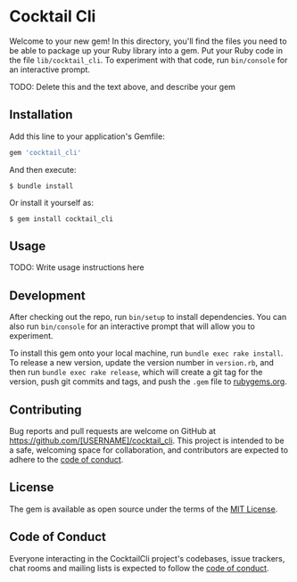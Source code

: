 # Cocktail Cli

Welcome to your new gem! In this directory, you'll find the files you need to be able to package up your Ruby library into a gem. Put your Ruby code in the file `lib/cocktail_cli`. To experiment with that code, run `bin/console` for an interactive prompt.

TODO: Delete this and the text above, and describe your gem

## Installation

Add this line to your application's Gemfile:

```ruby
gem 'cocktail_cli'
```

And then execute:

    $ bundle install

Or install it yourself as:

    $ gem install cocktail_cli

## Usage

TODO: Write usage instructions here

## Development

After checking out the repo, run `bin/setup` to install dependencies. You can also run `bin/console` for an interactive prompt that will allow you to experiment.

To install this gem onto your local machine, run `bundle exec rake install`. To release a new version, update the version number in `version.rb`, and then run `bundle exec rake release`, which will create a git tag for the version, push git commits and tags, and push the `.gem` file to [rubygems.org](https://rubygems.org).

## Contributing

Bug reports and pull requests are welcome on GitHub at https://github.com/[USERNAME]/cocktail_cli. This project is intended to be a safe, welcoming space for collaboration, and contributors are expected to adhere to the [code of conduct](https://github.com/[USERNAME]/cocktail_cli/blob/master/CODE_OF_CONDUCT.md).


## License

The gem is available as open source under the terms of the [MIT License](https://opensource.org/licenses/MIT).

## Code of Conduct

Everyone interacting in the CocktailCli project's codebases, issue trackers, chat rooms and mailing lists is expected to follow the [code of conduct](https://github.com/[USERNAME]/cocktail_cli/blob/master/CODE_OF_CONDUCT.md).
